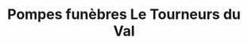 ---
title: "Pompes funèbres Le Tourneurs du Val"
url: /pont-leveque/pompes-funebres-le-tourneurs-du-val/
shop: Bestattungen
---